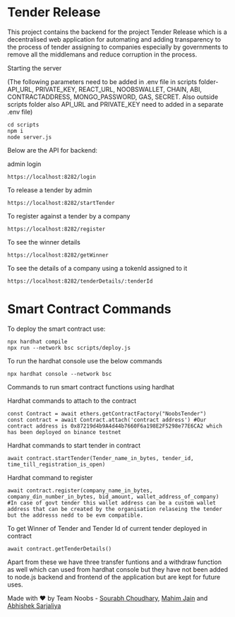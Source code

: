 # Tender Release

This project contains the backend for the project Tender Release which is a decentralised web application for automating and adding transparency to the process of tender assigning to companies especially by governments to remove all the middlemans and reduce corruption in the process.

Starting the server

(The following parameters need to be added in .env file in scripts folder- API_URL, PRIVATE_KEY, REACT_URL, NOOBSWALLET, CHAIN, ABI, CONTRACTADDRESS, MONGO_PASSWORD, GAS, SECRET. Also outside scripts folder also API_URL and PRIVATE_KEY need to added in a separate .env file)
```starting the server
cd scripts
npm i
node server.js
```

Below are the API for backend:

admin login

```admin login
https://localhost:8282/login
```

To release a tender by admin

```To release a tender by admin
https://localhost:8282/startTender
```

To register against a tender by a company

```To register against a tender by a company
https://localhost:8282/register
```

To see the winner details

```To see the winner details
https://localhost:8282/getWinner
```

To see the details of a company using a tokenId assigned to it

```To see the details of a company using a tokenId assigned to it
https://localhost:8282/tenderDetails/:tenderId
```

# Smart Contract Commands

To deploy the smart contract use:

```deploying smart contract
npx hardhat compile
npx run --network bsc scripts/deploy.js
```

To run the hardhat console use the below commands

``` running hardhat console
npx hardhat console --network bsc
```
Commands to run smart contract functions using hardhat

Hardhat commands to attach to the contract

``` Hardhat commands to attach to the contract
const Contract = await ethers.getContractFactory("NoobsTender")
const contract = await Contract.attach('contract address') #Our contract address is 0x87219d4b9A4d44b7660F6a198E2F5298e77E6CA2 which has been deployed on binance testnet
```

Hardhat commands to start tender in contract

``` Hardhat command to start tender in contract
await contract.startTender(Tender_name_in_bytes, tender_id, time_till_registration_is_open)
```

Hardhat command to register

``` Hardhat command to register
await contract.register(company_name_in_bytes, company_din_number_in_bytes, bid_amount, wallet_address_of_company) 
#In case of govt tender this wallet address can be a custom wallet address that can be created by the organisation relaseing the tender but the addresss nedd to be evm compatible.
```

To get Winner of Tender and Tender Id of current tender deployed in contract

``` To get Winner of Tender and Tender Id of current tender deployed in contract
await contract.getTenderDetails()
```

Apart from these we have three transfer funtions and a withdraw function as well which can used from hardhat console but they have not been added to node.js backend and frontend of the application but are kept for future uses.

Made with ❤️ by Team Noobs - [Sourabh Choudhary](https://github.com/SD-IITKGP), [Mahim Jain](https://github.com/jainmahim) and [Abhishek Sarjaliya](https://github.com/Abhi21sar)
